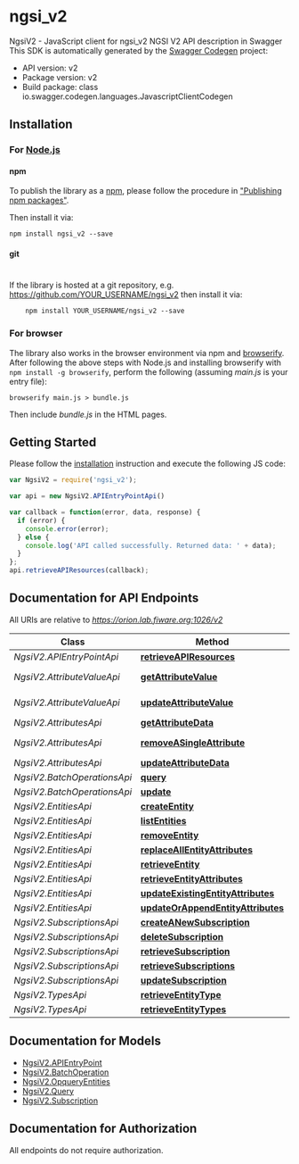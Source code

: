 # ngsi_v2

NgsiV2 - JavaScript client for ngsi_v2
NGSI V2 API description in Swagger
This SDK is automatically generated by the [Swagger Codegen](https://github.com/swagger-api/swagger-codegen) project:

- API version: v2
- Package version: v2
- Build package: class io.swagger.codegen.languages.JavascriptClientCodegen

## Installation

### For [Node.js](https://nodejs.org/)

#### npm

To publish the library as a [npm](https://www.npmjs.com/),
please follow the procedure in ["Publishing npm packages"](https://docs.npmjs.com/getting-started/publishing-npm-packages).

Then install it via:

```shell
npm install ngsi_v2 --save
```

#### git
#
If the library is hosted at a git repository, e.g.
https://github.com/YOUR_USERNAME/ngsi_v2
then install it via:

```shell
    npm install YOUR_USERNAME/ngsi_v2 --save
```

### For browser

The library also works in the browser environment via npm and [browserify](http://browserify.org/). After following
the above steps with Node.js and installing browserify with `npm install -g browserify`,
perform the following (assuming *main.js* is your entry file):

```shell
browserify main.js > bundle.js
```

Then include *bundle.js* in the HTML pages.

## Getting Started

Please follow the [installation](#installation) instruction and execute the following JS code:

```javascript
var NgsiV2 = require('ngsi_v2');

var api = new NgsiV2.APIEntryPointApi()

var callback = function(error, data, response) {
  if (error) {
    console.error(error);
  } else {
    console.log('API called successfully. Returned data: ' + data);
  }
};
api.retrieveAPIResources(callback);

```

## Documentation for API Endpoints

All URIs are relative to *https://orion.lab.fiware.org:1026/v2*

Class | Method | HTTP request | Description
------------ | ------------- | ------------- | -------------
*NgsiV2.APIEntryPointApi* | [**retrieveAPIResources**](docs/APIEntryPointApi.md#retrieveAPIResources) | **GET** / | 
*NgsiV2.AttributeValueApi* | [**getAttributeValue**](docs/AttributeValueApi.md#getAttributeValue) | **GET** /entities/{entityId}/attrs/{attrName}/value | 
*NgsiV2.AttributeValueApi* | [**updateAttributeValue**](docs/AttributeValueApi.md#updateAttributeValue) | **PUT** /entities/{entityId}/attrs/{attrName}/value | 
*NgsiV2.AttributesApi* | [**getAttributeData**](docs/AttributesApi.md#getAttributeData) | **GET** /entities/{entityId}/attrs/{attrName} | 
*NgsiV2.AttributesApi* | [**removeASingleAttribute**](docs/AttributesApi.md#removeASingleAttribute) | **DELETE** /entities/{entityId}/attrs/{attrName} | 
*NgsiV2.AttributesApi* | [**updateAttributeData**](docs/AttributesApi.md#updateAttributeData) | **PUT** /entities/{entityId}/attrs/{attrName} | 
*NgsiV2.BatchOperationsApi* | [**query**](docs/BatchOperationsApi.md#query) | **POST** /op/query | 
*NgsiV2.BatchOperationsApi* | [**update**](docs/BatchOperationsApi.md#update) | **POST** /op/update | 
*NgsiV2.EntitiesApi* | [**createEntity**](docs/EntitiesApi.md#createEntity) | **POST** /entities | 
*NgsiV2.EntitiesApi* | [**listEntities**](docs/EntitiesApi.md#listEntities) | **GET** /entities | 
*NgsiV2.EntitiesApi* | [**removeEntity**](docs/EntitiesApi.md#removeEntity) | **DELETE** /entities/{entityId} | 
*NgsiV2.EntitiesApi* | [**replaceAllEntityAttributes**](docs/EntitiesApi.md#replaceAllEntityAttributes) | **PUT** /entities/{entityId}/attrs | 
*NgsiV2.EntitiesApi* | [**retrieveEntity**](docs/EntitiesApi.md#retrieveEntity) | **GET** /entities/{entityId} | 
*NgsiV2.EntitiesApi* | [**retrieveEntityAttributes**](docs/EntitiesApi.md#retrieveEntityAttributes) | **GET** /entities/{entityId}/attrs | 
*NgsiV2.EntitiesApi* | [**updateExistingEntityAttributes**](docs/EntitiesApi.md#updateExistingEntityAttributes) | **PATCH** /entities/{entityId}/attrs | 
*NgsiV2.EntitiesApi* | [**updateOrAppendEntityAttributes**](docs/EntitiesApi.md#updateOrAppendEntityAttributes) | **POST** /entities/{entityId}/attrs | 
*NgsiV2.SubscriptionsApi* | [**createANewSubscription**](docs/SubscriptionsApi.md#createANewSubscription) | **POST** /subscriptions | 
*NgsiV2.SubscriptionsApi* | [**deleteSubscription**](docs/SubscriptionsApi.md#deleteSubscription) | **DELETE** /subscriptions/{subscriptionId} | 
*NgsiV2.SubscriptionsApi* | [**retrieveSubscription**](docs/SubscriptionsApi.md#retrieveSubscription) | **GET** /subscriptions/{subscriptionId} | 
*NgsiV2.SubscriptionsApi* | [**retrieveSubscriptions**](docs/SubscriptionsApi.md#retrieveSubscriptions) | **GET** /subscriptions | 
*NgsiV2.SubscriptionsApi* | [**updateSubscription**](docs/SubscriptionsApi.md#updateSubscription) | **PATCH** /subscriptions/{subscriptionId} | 
*NgsiV2.TypesApi* | [**retrieveEntityType**](docs/TypesApi.md#retrieveEntityType) | **GET** /types/{entityType} | 
*NgsiV2.TypesApi* | [**retrieveEntityTypes**](docs/TypesApi.md#retrieveEntityTypes) | **GET** /types/ | 


## Documentation for Models

 - [NgsiV2.APIEntryPoint](docs/APIEntryPoint.md)
 - [NgsiV2.BatchOperation](docs/BatchOperation.md)
 - [NgsiV2.OpqueryEntities](docs/OpqueryEntities.md)
 - [NgsiV2.Query](docs/Query.md)
 - [NgsiV2.Subscription](docs/Subscription.md)


## Documentation for Authorization

 All endpoints do not require authorization.

